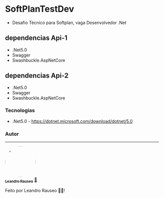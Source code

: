 # SoftPlanTestDev
* Desafio Técnico para  Softplan, vaga Desenvolvedor .Net

## dependencias Api-1
- .Net5.0
- Swagger
- Swashbuckle.AspNetCore

## dependencias Api-2
- .Net5.0
- Swagger
- Swashbuckle.AspNetCore

### Tecnologias
- .Net5.0 - https://dotnet.microsoft.com/download/dotnet/5.0

### Autor
---

<a href="https://www.linkedin.com/in/leandro-rauseo-5875a513">
 <img style="border-radius: 50%;" src="https://pt.gravatar.com/userimage/137074805/3c296c0287d09e1e5be2c131861dd33e.jpg" width="100px;" alt=""/>
 <br />
 <sub><b>Leandro Rauseo</b></sub></a> <a href="https://blog.rocketseat.com.br/author/thiago//" title="Rocketseat">🚀</a>


Feito por Leandro Rauseo 👋🏽!